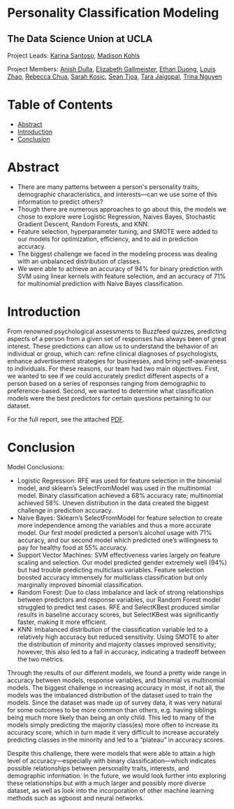 # Personality Classification Modeling
## The Data Science Union at UCLA
Project Leads: [Karina Santoso](https://github.com/kcsantoso), [Madison Kohls](https://github.com/madisonkohls)

Project Members: [Anish Dulla](https://github.com/AnishDulla), [Elizabeth Gallmeister](https://github.com/elizabethgallmeister), [Ethan Duong](https://github.com/eduong100), [Louis Zhao](https://github.com/louis-zhao101), [Rebecca Chua](https://github.com/beccachua), [Sarah Kosic](https://github.com/sarahkos), [Sean Tjoa](https://github.com/seantjoa), [Tara Jaigopal](https://github.com/tarajaigopal), [Trina Nguyen](https://github.com/Trina152)

# Table of Contents
- [Abstract](#Abstract)
- [Introduction](#Introduction)
- [Conclusion](#Conclusion)

# Abstract
* There are many patterns between a person's personality traits, demographic characteristics, and interests—can we use some of this information to predict others?
* Though there are numerous approaches to go about this, the models we chose to explore were Logistic Regression, Naives Bayes, Stochastic Gradient Descent, Random Forests, and KNN.
* Feature selection, hyperparameter tuning, and SMOTE were added to our models for optimization, efficiency, and to aid in prediction accuracy.
* The biggest challenge we faced in the modeling process was dealing with an unbalanced distribution of classes.
* We were able to achieve an accuracy of 94% for binary prediction with SVM using linear kernels with feature selection, and an accuracy of 71% for multinomial prediction with Naive Bayes classification.

# Introduction
From renowned psychological assessments to Buzzfeed quizzes, predicting aspects of a person from a given set of responses has always been of great interest. These predictions can allow us to understand the behavior of an individual or group, which can: refine clinical diagnoses of psychologists, enhance advertisement strategies for businesses, and bring self-awareness to individuals. For these reasons, our team had two main objectives. First, we wanted to see if we could accurately predict different aspects of a person based on a series of responses ranging from demographic to preference-based. Second, we wanted to determine what classification models were the best predictors for certain questions pertaining to our dataset.

For the full report, see the attached [PDF](https://github.com/the-data-science-union/DSU-W21-Personality/blob/main/Personality%20Classification%20Modeling%20Report.pdf).

# Conclusion
Model Conclusions:
* Logistic Regression: RFE was used for feature selection in the binomial model, and sklearn’s SelectFromModel was used in the multinomial model. Binary classification achieved a 68% accuracy rate; multinomial achieved 58%. Uneven distribution in the data created the biggest challenge in prediction accuracy.
* Naive Bayes: Sklearn’s SelectFromModel for feature selection to create more independence among the variables and thus a more accurate model. Our first model predicted a person’s alcohol usage with 71% accuracy, and our second model which predicted one’s willingness to pay for healthy food at 55% accuracy.
* Support Vector Machines: SVM effectiveness varies largely on feature scaling and selection. Our model predicted gender extremely well (94%) but had trouble predicting multiclass variables. Feature selection boosted accuracy immensely for multiclass classification but only marginally improved binomial classification.
* Random Forest: Due to class imbalance and lack of strong relationships between predictors and response variables, our Random Forest model struggled to predict test cases. RFE and SelectKBest produced similar results in baseline accuracy scores, but SelectKBest was significantly faster, making it more efficient.
* KNN: Imbalanced distribution of the classification variable led to a relatively high accuracy but reduced sensitivity. Using SMOTE to alter the distribution of minority and majority classes improved sensitivity; however, this also led to a fall in accuracy, indicating a tradeoff between the two metrics.

Through the results of our different models, we found a pretty wide range in accuracy between models, response variables, and binomial vs multinomial models. The biggest challenge in increasing accuracy in most, if not all, the models was the imbalanced distribution of the dataset used to train the models. Since the dataset was made up of survey data, it was very natural for some outcomes to be more common than others, e.g. having siblings being much more likely than being an only child. This led to many of the models simply predicting the majority class(es) more often to increase its accuracy score, which in turn made it very difficult to increase accurately predicting classes in the minority and led to a “plateau” in accuracy scores.

Despite this challenge, there were models that were able to attain a high level of accuracy—especially with binary classification—which indicates possible relationships between personality traits, interests, and demographic information. In the future, we would look further into exploring these relationships but with a much larger and possibly more diverse dataset, as well as look into the incorporation of other machine learning methods such as xgboost and neural networks.
